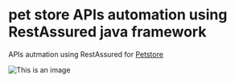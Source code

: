# pet store APIs automation using RestAssured java framework
APIs autmation using RestAssured for [Petstore](https://petstore.swagger.io/)


![This is an image](https://myoctocat.com/assets/images/base-octocat.svg)



